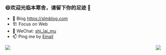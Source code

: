 ### 😄欢迎光临本寒舍，请留下你的足迹 👋

- 🎨 Blog https://slmblog.com
- 🏗 Focus on Web
- 💬 WeChat: [shi_lai_mu](shi_lai_mu)
- 📫 Ping me by [Email](mailto:admin@slmblog.com)

<div>
  <img align="left" src=https://github-readme-stats.vercel.app/api/top-langs/?username=shi-lai-mu&show_icons=true&icon_color=ad0d52&text_color=24292e&bg_color=ffffff&hide_title=true" />
</div>
<div>
  <img align="right" src="https://github-readme-stats.vercel.app/api?username=shi-lai-mu&show_icons=true&icon_color=ad0d52&text_color=24292e&bg_color=ffffff&hide_title=true&count_private=true" />
</div>
